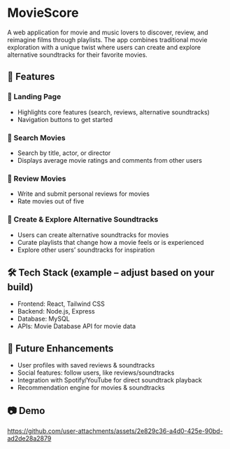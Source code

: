 # MovieScore

A web application for movie and music lovers to discover, review, and reimagine films through playlists. The app combines traditional movie exploration with a unique twist where users can create and explore alternative soundtracks for their favorite movies.

## 🚀 Features
### 🔹 Landing Page

- Highlights core features (search, reviews, alternative soundtracks)
- Navigation buttons to get started

### 🔹 Search Movies

- Search by title, actor, or director
- Displays average movie ratings and comments from other users

### 🔹 Review Movies

- Write and submit personal reviews for movies
- Rate movies out of five

### 🔹 Create & Explore Alternative Soundtracks

- Users can create alternative soundtracks for movies
- Curate playlists that change how a movie feels or is experienced
- Explore other users’ soundtracks for inspiration

## 🛠️ Tech Stack (example – adjust based on your build)

- Frontend: React, Tailwind CSS
- Backend: Node.js, Express
- Database: MySQL
- APIs: Movie Database API for movie data

## 📌 Future Enhancements

- User profiles with saved reviews & soundtracks
- Social features: follow users, like reviews/soundtracks
- Integration with Spotify/YouTube for direct soundtrack playback
- Recommendation engine for movies & soundtracks

## 📷 Demo 

https://github.com/user-attachments/assets/2e829c36-a4d0-425e-90bd-ad2de28a2879

